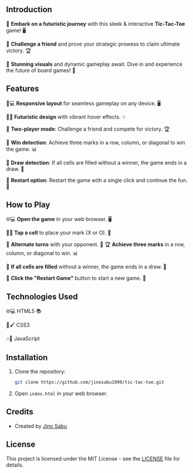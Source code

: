 ## Introduction

🌌 **Embark on a futuristic journey** with this sleek & interactive **Tic-Tac-Toe** game! 🖥️

👥 **Challenge a friend** and prove your strategic prowess to claim ultimate victory. 🏆

🎨 **Stunning visuals** and dynamic gameplay await. Dive in and experience the future of board games! 🚀


## Features

📱💻 **Responsive layout** for seamless gameplay on any device. 🖥️

🌈🎨 **Futuristic design** with vibrant hover effects. ✨

👫 **Two-player mode**: Challenge a friend and compete for victory. 🏆

🎯 **Win detection**: Achieve three marks in a row, column, or diagonal to win the game. 📊

🤝 **Draw detection**: If all cells are filled without a winner, the game ends in a draw. 🤝

🔄 **Restart option**: Restart the game with a single click and continue the fun. 🔁


## How to Play

🌐💻 **Open the game** in your web browser. 🖥️

📱🔲 **Tap a cell** to place your mark (X or O). 🎲

🔄 **Alternate turns** with your opponent. 🔄
🏆 **Achieve three marks** in a row, column, or diagonal to win. 📊

🤝 **If all cells are filled** without a winner, the game ends in a draw. 🤝

🔁 **Click the "Restart Game"** button to start a new game. 🔄


## Technologies Used


🌐💻 HTML5 📚

🎨🖌️ CSS3

🎶🎵 JavaScript


## Installation

1. Clone the repository:
   ```bash
   git clone https://github.com/jinosabu1999/tic-tac-toe.git


2. Open `index.html` in your web browser.

## Credits

- Created by [Jino Sabu](https://github.com/jinosabu1999)

## License

This project is licensed under the MIT License - see the [LICENSE](LICENSE) file for details.

